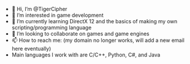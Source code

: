 - 👋 Hi, I’m @TigerCipher
- 👀 I’m interested in game development
- 🌱 I’m currently learning DirectX 12 and the basics of making my own scripting/programming language
- 💞️ I’m looking to collaborate on games and game engines
- 📫 How to reach me: (my domain no longer works, will add a new email here eventually)
- Main languages I work with are C/C++, Python, C#, and Java

<!---
TigerCipher/TigerCipher is a ✨ special ✨ repository because its `README.md` (this file) appears on your GitHub profile.
You can click the Preview link to take a look at your changes.
--->

